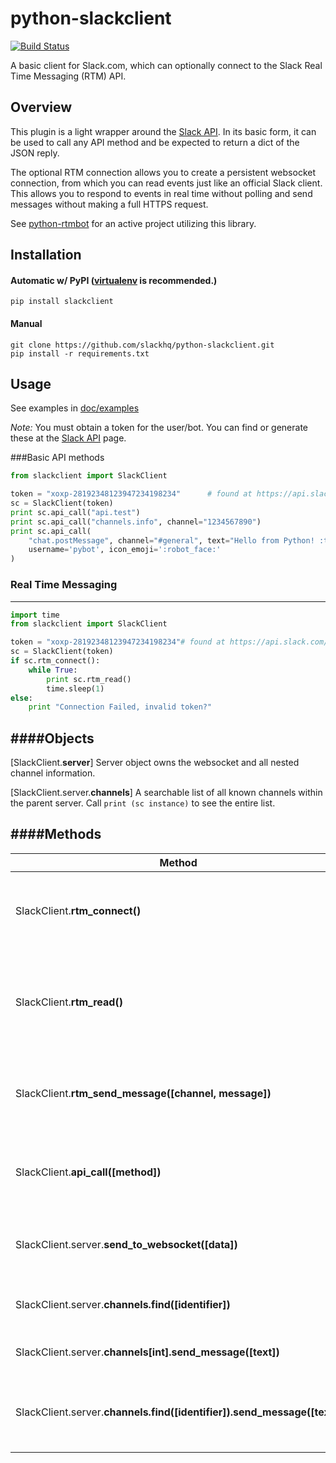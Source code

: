 python-slackclient
================

[![Build Status](https://travis-ci.org/slackhq/python-slackclient.svg?branch=master)](https://travis-ci.org/slackhq/python-slackclient)

A basic client for Slack.com, which can optionally connect to the Slack Real Time Messaging (RTM) API.

Overview
---------
This plugin is a light wrapper around the [Slack API](https://api.slack.com/). In its basic form, it can be used to call any API method and be expected to return a dict of the JSON reply.

The optional RTM connection allows you to create a persistent websocket connection, from which you can read events just like an official Slack client. This allows you to respond to events in real time without polling and send messages without making a full HTTPS request.

See [python-rtmbot](https://github.com/slackhq/python-rtmbot/) for an active project utilizing this library.

Installation
----------

#### Automatic w/ PyPI ([virtualenv](http://virtualenv.readthedocs.org/en/latest/) is recommended.)

    pip install slackclient

#### Manual

    git clone https://github.com/slackhq/python-slackclient.git
    pip install -r requirements.txt

Usage
-----
See examples in [doc/examples](doc/examples/)

_Note:_ You must obtain a token for the user/bot. You can find or generate these at the [Slack API](https://api.slack.com/web) page.

###Basic API methods

```python
from slackclient import SlackClient

token = "xoxp-28192348123947234198234"      # found at https://api.slack.com/web#authentication
sc = SlackClient(token)
print sc.api_call("api.test")
print sc.api_call("channels.info", channel="1234567890")
print sc.api_call(
    "chat.postMessage", channel="#general", text="Hello from Python! :tada:",
    username='pybot', icon_emoji=':robot_face:'
)
```

### Real Time Messaging
---------
```python
import time
from slackclient import SlackClient

token = "xoxp-28192348123947234198234"# found at https://api.slack.com/web#authentication
sc = SlackClient(token)
if sc.rtm_connect():
    while True:
        print sc.rtm_read()
        time.sleep(1)
else:
    print "Connection Failed, invalid token?"
```

####Objects
-----------

[SlackClient.**server**]
Server object owns the websocket and all nested channel information.

[SlackClient.server.**channels**]
A searchable list of all known channels within the parent server. Call `print (sc instance)` to see the entire list.

####Methods
-----------

| Method | Description |
| ----- | ----- |
| SlackClient.**rtm_connect()** | Connect to a Slack RTM websocket. This is a persistent connection from which you can read events. |
| SlackClient.**rtm_read()** | Read all data from the RTM websocket. Multiple events may be returned, always returns a list [], which is empty if there are no incoming messages. |
| SlackClient.**rtm_send_message([channel, message])** | Sends the text in [message] to [channel], which can be a name or identifier i.e. "#general" or "C182391" |
| SlackClient.**api_call([method])** | Call the Slack method [method]. Arguments can be passed as kwargs, for instance: sc.api_call('users.info', user='U0L85V3B4')_  |
| SlackClient.server.**send_to_websocket([data])** | Send a JSON message directly to the websocket. See RTM documentation for allowed types.|
| SlackClient.server.**channels.find([identifier])** | The identifier can be either name or Slack channel ID. See above for examples. |
| SlackClient.server.**channels[int].send_message([text])** | Send message [text] to [int] channel in the channels list. |
| SlackClient.server.**channels.find([identifier]).send_message([text])** | Send message [text] to channel [identifier], which can be either channel name or ID. Ex "#general" or "C182391" |

